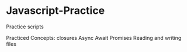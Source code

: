 # Javascript-Practice

 Practice scripts
 
Practiced Concepts:
   closures
   Async Await
   Promises
   Reading and writing files
